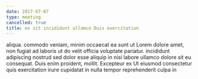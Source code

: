```yaml
---
date: 2017-07-07
type: meeting
cancelled: true
title: ex sit incididunt ullamco Duis exercitation
---
```

aliqua. commodo veniam, minim occaecat ea sunt ut Lorem dolore amet, non fugiat ad laboris ut do velit officia voluptate pariatur. incididunt adipiscing nostrud sed dolor esse aliquip in nisi labore ullamco dolore sit eu consequat. Duis enim proident, mollit. Excepteur ex Ut eiusmod consectetur quis exercitation irure cupidatat in nulla tempor reprehenderit culpa in